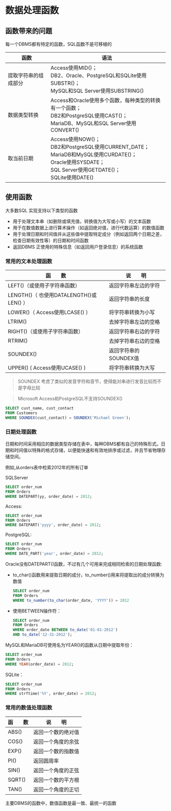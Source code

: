 # 数据处理函数

## 函数带来的问题

每一个DBMS都有特定的函数，SQL函数不是可移植的

| 函数                 | 语法                                                                                                                                                       |
|----------------------|------------------------------------------------------------------------------------------------------------------------------------------------------------|
| 提取字符串的组成部分 | Access使用MID()；<br>DB2、Oracle、PostgreSQL和SQLite使用SUBSTR()；<br>MySQL和SQL Server使用SUBSTRING()                                                         |
| 数据类型转换         | Access和Oracle使用多个函数，每种类型的转换有一个函数；<br>DB2和PostgreSQL使用CAST()；<br>MariaDB、MySQL和SQL Server使用CONVERT()                               |
| 取当前日期           | Access使用NOW()；<br>DB2和PostgreSQL使用CURRENT_DATE；<br>MariaDB和MySQL使用CURDATE()；<br>Oracle使用SYSDATE；<br>SQL Server使用GETDATE()；<br>SQLite使用DATE() |

## 使用函数

大多数SQL 实现支持以下类型的函数
- 用于处理文本串（如删除或填充值，转换值为大写或小写）的文本函数
- 用于在数值数据上进行算术操作（如返回绝对值，进行代数运算）的数值函数
- 用于处理日期和时间值并从这些值中提取特定成分（例如返回两个日期之差，检查日期有效性等）的日期和时间函数
- 返回DBMS 正使用的特殊信息（如返回用户登录信息）的系统函数


### 常用的文本处理函数

| 函　　数                                | 说　　明                |
|---------------------------------------|-----------------------|
| LEFT()（或使用子字符串函数）            | 返回字符串左边的字符  |
| LENGTH()（ 也使用DATALENGTH()或LEN() ） | 返回字符串的长度      |
| LOWER()（ Access使用LCASE() ）          | 将字符串转换为小写    |
| LTRIM()                               | 去掉字符串左边的空格  |
| RIGHT()（或使用子字符串函数）           | 返回字符串右边的字符  |
| RTRIM()                               | 去掉字符串右边的空格  |
| SOUNDEX()                             | 返回字符串的SOUNDEX值 |
| UPPER() ( Access使用UCASE() )         | 将字符串转换为大写    |


>SOUNDEX 考虑了类似的发音字符和音节，使得能对串进行发音比较而不是字母比较


> Microsoft Access和PostgreSQL不支持SOUNDEX()

```sql
SELECT cust_name, cust_contact
FROM Customers
WHERE SOUNDEX(cust_contact) = SOUNDEX('Michael Green');
```

### 日期处理函数

日期和时间采用相应的数据类型存储在表中，每种DBMS都有自己的特殊形式。日期和时间值以特殊的格式存储，以便能快速和有效地排序或过滤，并且节省物理存储空间。

例如,从orders表中检索2012年的所有订单

SQLServer

```sql
SELECT order_num
FROM Orders
WHERE DATEPART(yy, order_date) = 2012;
```

Access:

```sql
SELECT order_num
FROM Orders
WHERE DATEPART('yyyy', order_date) = 2012;
```

PostgreSQL:

```sql
SELECT order_num
FROM Orders
WHERE DATE_PART('year', order_date) = 2012;
```

Oracle没有DATEPART()函数，不过有几个可用来完成相同检索的日期处理函数:

- to_char()函数用来提取日期的成分，to_number()用来将提取出的成分转换为数值

    ```sql
    SELECT order_num
    FROM Orders
    WHERE to_number(to_char(order_date, 'YYYY')) = 2012
    ```
- 使用BETWEEN操作符：

    ```sql
    SELECT order_num
    FROM Orders
    WHERE order_date BETWEEN to_date('01-01-2012')
    AND to_date('12-31-2012');
    ```

MySQL和MariaDB可使用名为YEAR()的函数从日期中提取年份：

```sql
SELECT order_num
FROM Orders
WHERE YEAR(order_date) = 2012;
```

SQLite：

```sql
SELECT order_num
FROM Orders
WHERE strftime('%Y', order_date) = 2012;
```

### 常用的数值处理函数

| 函　　数 | 说　　明             |
|--------|--------------------|
| ABS()  | 返回一个数的绝对值 |
| COS()  | 返回一个角度的余弦 |
| EXP()  | 返回一个数的指数值 |
| PI()   | 返回圆周率         |
| SIN()  | 返回一个角度的正弦 |
| SQRT() | 返回一个数的平方根 |
| TAN()  | 返回一个角度的正切 |

主要DBMS的函数中，数值函数是最一致、最统一的函数